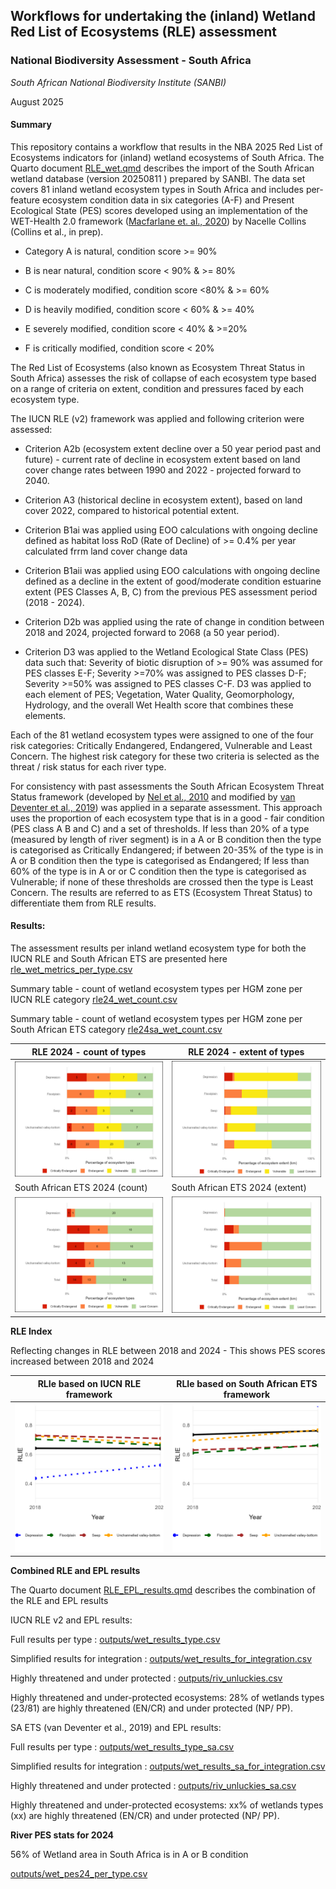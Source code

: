 ## **Workflows for undertaking the (inland) Wetland Red List of Ecosystems (RLE) assessment**

### **National Biodiversity Assessment - South Africa**

*South African National Biodiversity Institute (SANBI)*

August 2025

#### **Summary**

This repository contains a workflow that results in the NBA 2025 Red List of Ecosystems indicators for (inland) wetland ecosystems of South Africa. The Quarto document [RLE_wet.qmd](RLE_wet.qmd) describes the import of the South African wetland database (version 20250811 ) prepared by SANBI. The data set covers 81 inland wetland ecosystem types in South Africa and includes per-feature ecosystem condition data in six categories (A-F) and Present Ecological State (PES) scores developed using an implementation of the WET-Health 2.0 framework ([Macfarlane et. al., 2020](https://frcsa.org.za/wp-content/uploads/2020/10/TT-820_Final-web.pdf)) by Nacelle Collins (Collins et al., in prep).

-   Category A is natural, condition score \>= 90%

-   B is near natural, condition score \< 90% & \>= 80%

-   C is moderately modified, condition score \<80% & \>= 60%

-   D is heavily modified, condition score \< 60% & \>= 40%

-   E severely modified, condition score \< 40% & \>=20%

-   F is critically modified, condition score \< 20%

The Red List of Ecosystems (also known as Ecosystem Threat Status in South Africa) assesses the risk of collapse of each ecosystem type based on a range of criteria on extent, condition and pressures faced by each ecosystem type.

The IUCN RLE (v2) framework was applied and following criterion were assessed:

-   Criterion A2b (ecosystem extent decline over a 50 year period past and future) - current rate of decline in ecosystem extent based on land cover change rates between 1990 and 2022 - projected forward to 2040.

-   Criterion A3 (historical decline in ecosystem extent), based on land cover 2022, compared to historical potential extent.

-   Criterion B1ai was applied using EOO calculations with ongoing decline defined as habitat loss RoD (Rate of Decline) of \>= 0.4% per year calculated frrm land cover change data

-   Criterion B1aii was applied using EOO calculations with ongoing decline defined as a decline in the extent of good/moderate condition estuarine extent (PES Classes A, B, C) from the previous PES assessment period (2018 - 2024).

-   Criterion D2b was applied using the rate of change in condition between 2018 and 2024, projected forward to 2068 (a 50 year period).

-   Criterion D3 was applied to the Wetland Ecological State Class (PES) data such that: Severity of biotic disruption of \>= 90% was assumed for PES classes E-F; Severity \>=70% was assigned to PES classes D-F; Severity \>=50% was assigned to PES classes C-F. D3 was applied to each element of PES; Vegetation, Water Quality, Geomorphology, Hydrology, and the overall Wet Health score that combines these elements.

Each of the 81 wetland ecosystem types were assigned to one of the four risk categories: Critically Endangered, Endangered, Vulnerable and Least Concern. The highest risk category for these two criteria is selected as the threat / risk status for each river type.

For consistency with past assessments the South African Ecosystem Threat Status framework (developed by [Nel et al., 2010](DOI:%2010.1111/j.1472-4642.2006.00308.x) and modified by [van Deventer et al., 2019](http://hdl.handle.net/20.500.12143/5847)) was applied in a separate assessment. This approach uses the proportion of each ecosystem type that is in a good - fair condition (PES class A B and C) and a set of thresholds. If less than 20% of a type (measured by length of river segment) is in a A or B condition then the type is categorised as Critically Endangered; if between 20-35% of the type is in A or B condition then the type is categorised as Endangered; If less than 60% of the type is in A or or C condition then the type is categorised as Vulnerable; if none of these thresholds are crossed then the type is Least Concern. The results are referred to as ETS (Ecosystem Threat Status) to differentiate them from RLE results.

#### **Results:**

The assessment results per inland wetland ecosystem type for both the IUCN RLE and South African ETS are presented here [rle_wet_metrics_per_type.csv](outputs/rle_wet_metrics_per_type.csv)

Summary table - count of wetland ecosystem types per HGM zone per IUCN RLE category [rle24_wet_count.csv](outputs/rle24_wet_count.csv)

Summary table - count of wetland ecosystem types per HGM zone per South African ETS category [rle24sa_wet_count.csv](outputs/rle24sa_wet_count.csv)

| RLE 2024 - count of types | RLE 2024 - extent of types |
|------------------------------------|------------------------------------|
| ![](outputs/rle24_wet_barplot_count.jpeg) | ![](outputs/rle24_wet_barplot_ext.jpeg) |
| South African ETS 2024 (count) | South African ETS 2024 (extent) |
| ![](outputs/rle24sa_wet_barplot_count.jpeg) | ![](outputs/rle24sa_wet_barplot_ext.jpeg) |

**RLE Index**

Reflecting changes in RLE between 2018 and 2024 - This shows PES scores increased between 2018 and 2024

| RLIe based on IUCN RLE framework | RLIe based on South African ETS framework |
|----|----|
| ![](outputs/rlie_plot.jpeg) | ![](outputs/rliesa_plot.jpeg) |

**Combined RLE and EPL results**

The Quarto document [RLE_EPL_results.qmd](RLE_EPL_results.qmd) describes the combination of the RLE and EPL results

IUCN RLE v2 and EPL results:

Full results per type : [outputs/wet_results_type.csv](outputs/wet_results_type.csv)

Simplified results for integration : [outputs/wet_results_for_integration.csv](outputs/wet_results_for_integration.csv)

Highly threatened and under protected : [outputs/riv_unluckies.csv](outputs/wet_unluckies.csv)

Highly threatened and under-protected ecosystems: 28% of wetlands types (23/81) are highly threatened (EN/CR) and under protected (NP/ PP).

SA ETS (van Deventer et al., 2019) and EPL results:

Full results per type : [outputs/wet_results_type_sa.csv](outputs/wet_results_type_sa.csv)

Simplified results for integration : [outputs/wet_results_sa_for_integration.csv](outputs/wet_results_sa_for_integration.csv)

Highly threatened and under protected : [outputs/riv_unluckies_sa.csv](outputs/riv_unluckies_sa.csv)

Highly threatened and under-protected ecosystems: xx% of wetlands types (xx) are highly threatened (EN/CR) and under protected (NP/ PP).

**River PES stats for 2024**

56% of Wetland area in South Africa is in A or B condition

[outputs/wet_pes24_per_type.csv](outputs/wet_pes24_per_type.csv)
